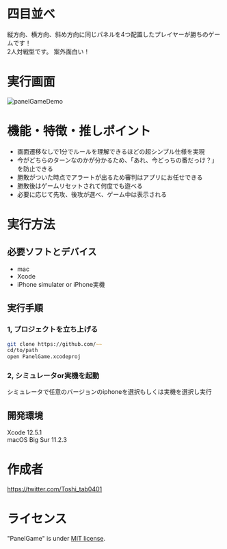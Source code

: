 # 四目並べ

縦方向、横方向、斜め方向に同じパネルを4つ配置したプレイヤーが勝ちのゲームです！  
2人対戦型です。
案外面白い！

# 実行画面
![panelGameDemo](https://user-images.githubusercontent.com/80573353/127998407-e46a45e3-5b2a-4cdd-ac18-c9415aaaa148.GIF)

# 機能・特徴・推しポイント
- 画面遷移なしで1分でルールを理解できるほどの超シンプル仕様を実現
- 今がどちらのターンなのかが分かるため、「あれ、今どっちの番だっけ？」を防止できる
- 勝敗がついた時点でアラートが出るため審判はアプリにお任せできる
- 勝敗後はゲームリセットされて何度でも遊べる
- 必要に応じて先攻、後攻が選べ、ゲーム中は表示される


# 実行方法
## 必要ソフトとデバイス
- mac
- Xcode
- iPhone simulater or iPhone実機

## 実行手順
### 1, プロジェクトを立ち上げる
```zsh
git clone https://github.com/~~
cd/to/path
open PanelGame.xcodeproj
```
### 2, シミュレータor実機を起動　
シミュレータで任意のバージョンのiphoneを選択もしくは実機を選択し実行

## 開発環境
Xcode 12.5.1<br>
macOS Big Sur 11.2.3

# 作成者
https://twitter.com/Toshi_tab0401

# ライセンス
"PanelGame" is under [MIT license](https://en.wikipedia.org/wiki/MIT_License).

